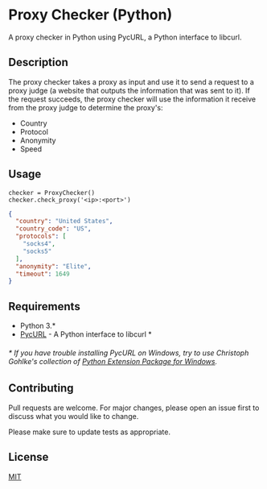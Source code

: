 # Proxy Checker (Python)

A proxy checker in Python using PycURL, a Python interface to libcurl.

## Description

The proxy checker takes a proxy as input and use it to send a request to a proxy judge (a website that outputs the information that was sent to it). If the request succeeds, the proxy checker will use the information it receive from the proxy judge to determine the proxy's:

- Country
- Protocol
- Anonymity
- Speed

## Usage

```python3
checker = ProxyChecker()
checker.check_proxy('<ip>:<port>')
```

```json
{
  "country": "United States",
  "country_code": "US",
  "protocols": [
    "socks4",
    "socks5"
  ],
  "anonymity": "Elite",
  "timeout": 1649
}
```

## Requirements

- Python 3.*
- [PycURL](http://pycurl.io/) - A Python interface to libcurl *

###### \* If you have trouble installing PycURL on Windows, try to use Christoph Gohlke's collection of [Python Extension Package for Windows](https://www.lfd.uci.edu/~gohlke/pythonlibs/#pycurl).

## Contributing

Pull requests are welcome. For major changes, please open an issue first to discuss what you would like to change.

Please make sure to update tests as appropriate.

## License

[MIT](LICENSE.md)

